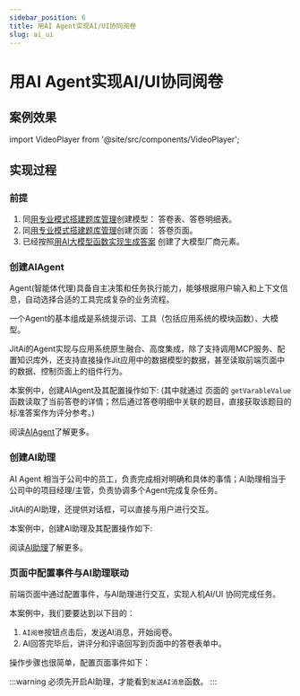 ```yaml
---
sidebar_position: 6
title: 用AI Agent实现AI/UI协同阅卷
slug: ai_ui
---
```


# 用AI Agent实现AI/UI协同阅卷

## 案例效果

import VideoPlayer from '@site/src/components/VideoPlayer';

<VideoPlayer relatePath="/docs/tutorial/ai_ui_effect.mp4" />

## 实现过程

### 前提

1. 同[用专业模式搭建题库管理](./ide_mode)创建模型： 答卷表、答卷明细表。
2. 同[用专业模式搭建题库管理](./ide_mode)创建页面： 答卷页面。
3. 已经按照[用AI大模型函数实现生成答案](./ai_func) 创建了大模型厂商元素。


### 创建AIAgent

Agent(智能体代理)具备自主决策和任务执行能力，能够根据用户输入和上下文信息，自动选择合适的工具完成复杂的业务流程。

一个Agent的基本组成是系统提示词、工具（包括应用系统的模块函数）、大模型。

JitAi的Agent实现与应用系统原生融合、高度集成，除了支持调用MCP服务、配置知识库外，还支持直接操作Jit应用中的数据模型的数据，甚至读取前端页面中的数据、控制页面上的组件行为。

本案例中，创建AIAgent及其配置操作如下: (其中就通过 页面的 `getVarableValue` 函数读取了当前答卷的详情；然后通过答卷明细中关联的题目，直接获取该题目的标准答案作为评分参考。)

<VideoPlayer relatePath="/docs/tutorial/ai_ui_agent.mp4" />

阅读[AIAgent](../../devguide/ai-agent/create-ai-agent)了解更多。

### 创建AI助理

AI Agent 相当于公司中的员工，负责完成相对明确和具体的事情；AI助理相当于公司中的项目经理/主管，负责协调多个Agent完成复杂任务。

JitAi的AI助理，还提供对话框，可以直接与用户进行交互。

本案例中，创建AI助理及其配置操作如下:
<VideoPlayer relatePath="/docs/tutorial/ai_ui_assi.mp4" />

阅读[AI助理](../../devguide/ai-assitant/create-ai-assistant)了解更多。

### 页面中配置事件与AI助理联动

前端页面中通过配置事件，与AI助理进行交互，实现人机AI/UI 协同完成任务。

本案例中，我们要要达到以下目的：

1. `AI阅卷`按钮点击后，发送AI消息，开始阅卷。
2. AI回答完毕后，讲评分和评语回写到页面中的答卷表单中。

操作步骤也很简单，配置页面事件如下：

<VideoPlayer relatePath="/docs/tutorial/ai_ui_page.mp4" />

:::warning
必须先开启AI助理，才能看到`发送AI消息`函数。
:::
